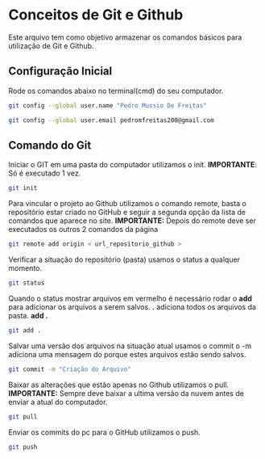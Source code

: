 # Conceitos de Git e Github
Este arquivo tem como objetivo armazenar os comandos básicos para utilização de Git e Github.

## Configuração Inicial
Rode os comandos abaixo no terminal(cmd) do seu computador.
```bash
git config --global user.name "Pedro Mussio De Freitas"

git config --global user.email pedromfreitas200@gmail.com
```


## Comando do Git
Iniciar o GIT em uma pasta do computador utilizamos o init.
**IMPORTANTE**: Só é executado 1 vez.
```bash
git init 
```

Para vincular o projeto ao Github utilizamos o comando remote, basta o repositório estar criado no GitHub e seguir a segunda opção da lista de comandos que aparece no site.
**IMPORTANTE:** Depois do remote deve ser executados os outros 2 comandos da página
```bash
git remote add origin < url_repositorio_github >
```


Verificar a situação do repositório (pasta) usamos o status a qualquer momento.
```bash
git status
```

Quando o status mostrar arquivos em vermelho é necessário rodar o **add** para adicionar os arquivos a serem salvos. **.** adiciona todos os arquivos da pasta. **add .**
```bash
git add .
```

Salvar uma versão dos arquivos na situação atual usamos o commit o -m adiciona uma mensagem do porque estes arquivos estão sendo salvos.
```bash
git commit -m "Criação do Arquivo"
```

Baixar as alterações que estão apenas no Github utilizamos o pull. <br>
**IMPORTANTE:** Sempre deve baixar a ultima versão da nuvem antes de enviar a atual do computador.
```bash
git pull
```

Enviar os commits do pc para o GitHub utilizamos o push.
```bash
git push
```


